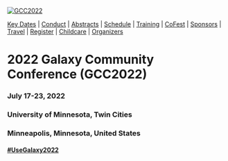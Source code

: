 
<div class="trim-p">

[![GCC2022](/images/events/gcc2022/umn-river-aerial-wide.jpg)](/events/gcc2022/)

</div>
<div class="linkbox-horizontal trim-p">

[Key Dates](/events/gcc2022/key-dates/) |
[Conduct](/events/gcc2022/conduct/) |
[Abstracts](/events/gcc2022/abstracts/) |
[Schedule](/events/gcc2022/schedule/) |
[Training](/events/gcc2022/training/) |
[CoFest](/events/gcc2022/cofest/) |
[Sponsors](/events/gcc2022/sponsors/) |
[Travel](/events/gcc2022/travel/) |
[Register](/events/gcc2022/register) |
[Childcare](/events/gcc2022/childcare/) |
[Organizers](/events/gcc2022/organizers/)

</div>
<div class="text-center">

# **2022 Galaxy Community Conference (GCC2022)**

### July 17-23, 2022
### University of Minnesota, Twin Cities
### Minneapolis, Minnesota, United States

#### [#UseGalaxy2022](https://twitter.com/hashtag/UseGalaxy2022)

</div>
